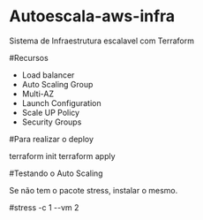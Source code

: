 # Autoescala-aws-infra
Sistema de Infraestrutura escalavel com Terraform

#Recursos 
- Load balancer
- Auto Scaling Group
- Multi-AZ
- Launch Configuration
- Scale UP Policy
- Security Groups

#Para realizar o deploy

terraform init
terraform apply

#Testando o Auto Scaling

Se não tem o pacote stress, instalar o mesmo.

#stress -c 1 --vm 2

